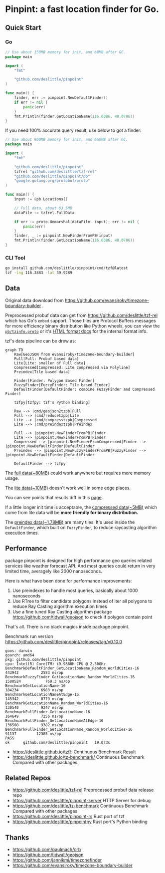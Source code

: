 # Pinpint: a fast location finder for Go.

## Quick Start

### Go

```go
// Use about 150MB memory for init, and 60MB after GC.
package main

import (
	"fmt"

	"github.com/deslittle/pinpoint"
)

func main() {
	finder, err := pinpoint.NewDefaultFinder()
	if err != nil {
		panic(err)
	}
	fmt.Println(finder.GetLocationName(116.6386, 40.0786))
}
```

If you need 100% accurate query result, use below to got a finder:

```go
// Use about 900MB memory for init, and 660MB after GC.
package main

import (
	"fmt"

	"github.com/deslittle/pinpoint"
	tzfrel "github.com/deslittle/tzf-rel"
	"github.com/deslittle/pinpoint/pb"
	"google.golang.org/protobuf/proto"
)

func main() {
	input := &pb.Locations{}

	// Full data, about 83.5MB
	dataFile := tzfrel.FullData

	if err := proto.Unmarshal(dataFile, input); err != nil {
		panic(err)
	}
	finder, _ := pinpoint.NewFinderFromPB(input)
	fmt.Println(finder.GetLocationName(116.6386, 40.0786))
}
```

### CLI Tool

```bash
go install github.com/deslittle/pinpoint/cmd/tzf@latest
tzf -lng 116.3883 -lat 39.9289
```

## Data

Original data download from
<https://github.com/evansiroky/timezone-boundary-builder> .

Preprocessed probuf data can get from <https://github.com/deslittle/tzf-rel>
which has Go's `embed` support. Those files are Protocol Buffers messages for
more efficiency binary distribution like Python wheels, you can view
the [`pb/tzinfo.proto`](./pb/tzinfo.proto) or it's [HTML format docs][pb_html]
for the internal format info.

tzf's data pipeline can be drew as:

```mermaid
graph TD
    Raw[GeoJSON from evansiroky/timezone-boundary-builder]
    Full[Full: Probuf based data]
    Lite[Lite: smaller of Full data]
    Compressed[Compressed: Lite compressed via Polyline]
    Preindex[Tile based data]

    Finder[Finder: Polygon Based Finder]
    FuzzyFinder[FuzzyFinder: Tile based Finder]
    DefaultFinder[DefaultFinder: combine FuzzyFinder and Compressed Finder]

    tzfpy[tzfpy: tzf's Python binding]

    Raw --> |cmd/geojson2tzpb|Full
    Full --> |cmd/reducetzpb|Lite
    Lite --> |cmd/compresstzpb|Compressed
    Lite --> |cmd/preindextzpb|Preindex

    Full --> |pinpoint.NewFinderFromPB|Finder
    Lite --> |pinpoint.NewFinderFromPB|Finder
    Compressed --> |pinpoint.NewFinderFromCompressed|Finder --> |pinpoint.NewDefaultFinder|DefaultFinder
    Preindex --> |pinpoint.NewFuzzyFinderFromPB|FuzzyFinder --> |pinpoint.NewDefaultFinder|DefaultFinder

    DefaultFinder --> tzfpy
```

The [full data(~80MB)][full-link] could work anywhere but requires more memory usage.

The [lite data(~10MB)][lite-link] doesn't work well in some edge places.

You can see points that results diff in this [page][points_not_equal].

If a little longer init time is acceptable,
the [compressed data(~5MB)][compressd-link] which come from lite data
will be **more friendly for binary distribution.**

The [preindex data(~1.78MB)][preindex-link] are many tiles.
It's used inside the `DefaultFinder`, which built on `FuzzyFinder`, to reduce
raycasting algorithm execution times.

[pb_html]: https://deslittle.github.io/tzf/pb.html
[full-link]: https://github.com/deslittle/tzf-rel/blob/main/combined-with-oceans.pb
[lite-link]: https://github.com/deslittle/tzf-rel/blob/main/combined-with-oceans.reduce.pb
[preindex-link]: https://github.com/deslittle/tzf-rel/blob/main/combined-with-oceans.reduce.preindex.pb
[compressd-link]: https://github.com/deslittle/tzf-rel/blob/main/combined-with-oceans.reduce.compress.pb
[points_not_equal]: https://geojson.io/#id=gist:deslittle/2d958e7f0a279a7411c04907f255955a

## Performance

package pinpoint is designed for high performance geo queries related services like
weather forecast API. And most queries could return in very limited time,
averagely like 2000 nanoseconds.

Here is what have been done for performance improvements:

1. Use preindexes to handle most queries, basically about 1000 nanoseconds
2. Use RTree to filter candidate polygons instead of iter all polygons to reduce
   Ray Casting algorithm execution times
3. Use a fine tuned Ray Casting algorithm package
   <https://github.com/tidwall/geojson> to check if polygon contain point

That's all. There is no black magics inside package pinpoint.

Benchmark run version <https://github.com/deslittle/pinpoint/releases/tag/v0.10.0>

```
goos: darwin
goarch: amd64
pkg: github.com/deslittle/pinpoint
cpu: Intel(R) Core(TM) i9-9880H CPU @ 2.30GHz
BenchmarkDefaultFinder_GetLocationName_Random_WorldCities-16    	  443942	      2583 ns/op
BenchmarkFuzzyFinder_GetLocationName_Random_WorldCities-16      	 1580524	       769.3 ns/op
BenchmarkGetLocationName-16                                     	  184234	      6983 ns/op
BenchmarkGetLocationNameAtEdge-16                               	  145342	      8779 ns/op
BenchmarkGetLocationName_Random_WorldCities-16                  	  130540	      9247 ns/op
BenchmarkFullFinder_GetLocationName-16                          	  164649	      7256 ns/op
BenchmarkFullFinder_GetLocationNameAtEdge-16                    	  136508	      9382 ns/op
BenchmarkFullFinder_GetLocationName_Random_WorldCities-16       	   91137	     12385 ns/op
PASS
ok  	github.com/deslittle/pinpoint	19.073s
```

- <https://deslittle.github.io/tzf/>:
  Continuous Benchmark Result
- <https://deslittle.github.io/tz-benchmark/>
  Continuous Benchmark Compared with other packages

## Related Repos

- <https://github.com/deslittle/tzf-rel>
  Preprocessed probuf data release repo
- <https://github.com/deslittle/pinpoint-server>
  HTTP Server for debug
- <https://github.com/deslittle/tz-benchmark>
  Continuous Benchmark Compared with other packages
- <https://github.com/deslittle/pinpoint-rs>
  Rust port of tzf
- <https://github.com/deslittle/pinpointpy>
  Rust port's Python binding

## Thanks

- <https://github.com/paulmach/orb>
- <https://github.com/tidwall/geojson>
- <https://github.com/jannikmi/timezonefinder>
- <https://github.com/evansiroky/timezone-boundary-builder>
